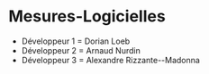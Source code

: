 # Mesures-Logicielles

- Développeur 1 = Dorian Loeb
- Développeur 2 = Arnaud Nurdin
- Développeur 3 = Alexandre Rizzante--Madonna
